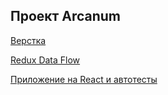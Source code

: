 <h2>Проект Arcanum</h2>

[Верстка](https://github.com/dogunok/SHRI-project-2019/tree/responsive_layout) 

[Redux Data Flow](https://github.com/dogunok/SHRI-project-2019/tree/redux_data_flow) 

[Приложение на React и автотесты](https://github.com/dogunok/SHRI-project-2019/tree/changing_code_to_react) 
